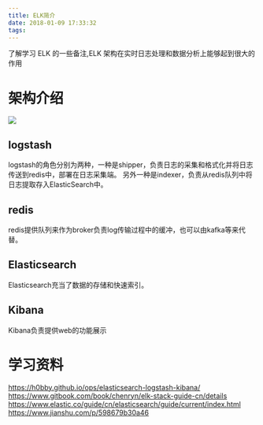 ```yaml
---
title: ELK简介
date: 2018-01-09 17:33:32
tags:
---
```

了解学习 ELK 的一些备注,ELK 架构在实时日志处理和数据分析上能够起到很大的作用<!--more-->
# 架构介绍
![](https://ws3.sinaimg.cn/large/006tNc79gy1fqjan9scadj30nm0ckwfi.jpg)
## logstash
logstash的角色分别为两种，一种是shipper，负责日志的采集和格式化并将日志传送到redis中，部署在日志采集端。 另外一种是indexer，负责从redis队列中将日志提取存入ElasticSearch中。

## redis
redis提供队列来作为broker负责log传输过程中的缓冲，也可以由kafka等来代替。

## Elasticsearch
Elasticsearch充当了数据的存储和快速索引。

## Kibana
Kibana负责提供web的功能展示

# 学习资料
https://h0bby.github.io/ops/elasticsearch-logstash-kibana/
https://www.gitbook.com/book/chenryn/elk-stack-guide-cn/details
https://www.elastic.co/guide/cn/elasticsearch/guide/current/index.html
https://www.jianshu.com/p/598679b30a46
